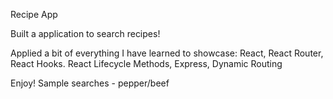 Recipe App

Built a application to search recipes!

Applied a bit of everything I have learned to showcase:
  React, React Router, React Hooks. React Lifecycle Methods, Express, Dynamic Routing
  
  Enjoy! Sample searches - pepper/beef
